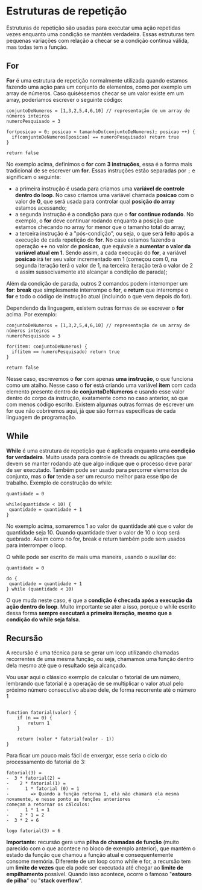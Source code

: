# Estruturas de repetição

Estruturas de repetição são usadas para executar uma ação repetidas vezes enquanto uma condição se mantém verdadeira. Essas estruturas tem pequenas variações com relação a checar se a condição continua válida, mas todas tem a função.



 ## For

**For** é uma estrutura de repetição normalmente utilizada quando estamos fazendo uma ação para um conjunto de elementos, como por exemplo um array de números. Caso quiséssemos checar se um valor existe em um array, poderíamos escrever o seguinte código:

```
conjuntoDeNumeros = [1,3,2,5,4,6,10] // representação de um array de números inteiros
numeroPesquisado = 3

for(posicao = 0; posicao < tamanhoDo(conjuntoDeNumeros); posicao ++) {
  if(conjuntoDeNumeros[posicao] == numeroPesquisado) return true
}

return false
```

No exemplo acima, definimos o **for** com **3 instruções**, essa é a forma mais tradicional de se escrever um **for**. Essas instruções estão separadas por `;` e significam o seguinte:

- a primeira instrução é usada para criamos uma **variável de controle dentro do loop**. No caso criamos uma variável chamada **posicao** com o valor de **0**, que será usada para controlar qual **posição do array** estamos acessando;
- a segunda instrução é a condição para que o **for** **continue rodando**. No exemplo, o **for** deve continuar rodando enquanto a posição que estamos checando no array for menor que o tamanho total do array;
- a terceira instrução é a "pós-condição", ou seja, o que será feito após a execução de cada repetição do **for**. No caso estamos fazendo a operação **++** no valor de **posicao**, que equivale a **aumentar o valor da variável atual em 1**. Sendo assim, a cada execução do **for**, a variável **posicao** irá ter seu valor incrementado em 1 (começou com 0, na segunda iteração terá o valor de 1, na terceira iteração terá o valor de 2 e assim sussecivamente até alcançar a condição de parada);

Além da condição de parada, outros 2 comandos podem interromper um **for**: **break** que simplesmente interrompe o **for**, e **return** que interrompe o **for** e todo o código de instrução atual (incluindo o que vem depois do for).



Dependendo da linguagem, existem outras formas de se escrever o **for** acima. Por exemplo:

```
conjuntoDeNumeros = [1,3,2,5,4,6,10] // representação de um array de números inteiros
numeroPesquisado = 3

for(item: conjuntoDeNumeros) {
  if(item == numeroPesquisado) return true
}

return false
```

Nesse caso, escrevemos o **for** com apenas **uma** **instrução**, o que funciona como um atalho. Nesse caso o **for** está criando uma variável **item** com cada elemento presente dentro de **conjuntoDeNumeros** e usando esse valor dentro do corpo da instrução, exatamente como no caso anterior, só que com menos código escrito. Existem algumas outras formas de escrever um for que não cobriremos aqui, já que são formas específicas de cada linguagem de programação.



 ## While

**While** é uma estrutura de repetição que é aplicada enquanto uma **condição for verdadeira**. Muito usada para controle de threads ou aplicações que devem se manter rodando até que algo indique que o processo deve parar de ser executado. Também pode ser usado para percorrer elementos de conjunto, mas o **for** tende a ser um recurso melhor para esse tipo de trabalho. Exemplo de construção do while:

```
quantidade = 0

while(quantidade < 10) {
 quantidade = quantidade + 1
}

```

No exemplo acima, somaremos 1 ao valor de quantidade até que o valor de quantidade seja 10. Quando quantidade tiver o valor de 10 o loop será quebrado. Assim como no for, break e return também pode sem usados para interromper o loop.

O while pode ser escrito de mais uma maneira, usando o auxiliar do:

```
quantidade = 0

do {
 quantidade = quantidade + 1
} while (quantidade < 10)
```

O que muda neste caso, é que a **condição** **é checada após a execução da ação dentro do loop**. Muito importante se ater a isso, porque o while escrito dessa forma **sempre executará a primeira iteração**, **mesmo que a condição do while seja falsa**.



 ## Recursão

A recursão é uma técnica para se gerar um loop utilizando chamadas recorrentes de uma mesma função, ou seja, chamamos uma função dentro dela mesmo até que o resultado seja alcançado.

Vou usar aqui o clássico exemplo de calcular o fatorial de um número, lembrando que fatorial é a operação de se multiplicar o valor atual pelo próximo número consecutivo abaixo dele, de forma recorrente até o número 1

```

function fatorial(valor) {
    if (n == 0) {
        return 1
    } 
    
    return (valor * fatorial(valor - 1)) 
}

```



Para ficar um pouco mais fácil de enxergar, esse seria o ciclo do processamento do fatorial de 3:

```
fatorial(3) =
-  3 * fatorial(2) =
-    2 * fatorial(1) =
-      1 * fatorial (0) = 1 
-        => Quando a função retorna 1, ela não chamará ela mesma novamente, e nesse ponto as funções anteriores          -          começam a retornar os cálculos:
-      1 * 1 = 1
-    2 * 1 = 2
-  3 * 2 = 6

logo fatorial(3) = 6
```



**Importante:** recursão gera uma **pilha de chamadas de função** (muito parecido com o que acontece no bloco de exemplo anterior), que mantém o estado da função que chamou a função atual e consequentemente consome memória. Diferente de um loop como while e for, a recursão tem um **limite de vezes** que ela pode ser executada até chegar ao **limite de empilhamento** possível. Quando isso acontece, ocorre o famoso "**estouro de pilha**" ou "**stack overflow**".

